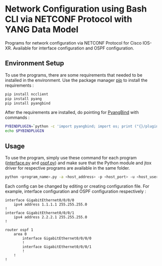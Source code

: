 # Network Configuration using Bash CLI via NETCONF Protocol with YANG Data Model

Programs for network configuration via NETCONF Protocol for Cisco IOS-XR. Available for interface configuration and OSPF configuration.

## Environment Setup

To use the programs, there are some requirements that needed to be installed in the environment. Use the package manager [pip](https://pip.pypa.io/en/stable/) to install the requirements : 

```bash
pip install ncclient
pip install pyang
pip install pyangbind
```

After the requirements are installed, do pointing for [PyangBind](https://github.com/robshakir/pyangbind) with commands :

```bash
PYBINDPLUGIN=`python -c 'import pyangbind; import os; print ("{}/plugin".format(os.path.dirname(pyangbind.__file__)))'`
echo $PYBINDPLUGIN
```

## Usage

To use the program, simply use these command for each program ([interface.py](https://github.com/STEI-ITB/AutoMarKeD/blob/master/keinda/int/interface.py) and [ospf.py](https://github.com/STEI-ITB/AutoMarKeD/blob/master/keinda/ospf/ospf.py)) and make sure that the Python module and jtox driver for respective programs are available in the same folder.

```bash
python <program_name>.py -a <host_address> -p <host_port> -u <host_username> -w <host_password> -f <config_filename>.txt
```
Each config can be changed by editing or creating configuration file. For example, interface configuration and OSPF configuration respectively :

```text
interface GigabitEthernet0/0/0/0
    ipv4 address 1.1.1.1 255.255.255.0
!
interface GigabitEthernet0/0/0/1
    ipv4 address 2.2.2.1 255.255.255.0
!
```

```text
router ospf 1
    area 0
        interface GigabitEthernet0/0/0/0
        !
        interface GigabitEthernet0/0/0/1
        !
    !
!
```
